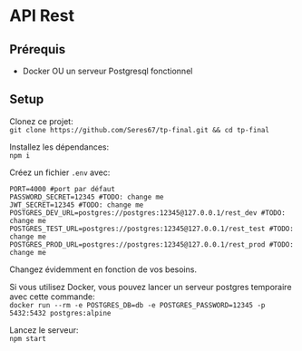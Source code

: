 # API Rest

## Prérequis

- Docker OU un serveur Postgresql fonctionnel

## Setup

Clonez ce projet:  
`git clone https://github.com/Seres67/tp-final.git && cd tp-final`

Installez les dépendances:  
`npm i`

Créez un fichier `.env` avec:

```
PORT=4000 #port par défaut
PASSWORD_SECRET=12345 #TODO: change me
JWT_SECRET=12345 #TODO: change me
POSTGRES_DEV_URL=postgres://postgres:12345@127.0.0.1/rest_dev #TODO: change me
POSTGRES_TEST_URL=postgres://postgres:12345@127.0.0.1/rest_test #TODO: change me
POSTGRES_PROD_URL=postgres://postgres:12345@127.0.0.1/rest_prod #TODO: change me
```

Changez évidemment en fonction de vos besoins.

Si vous utilisez Docker, vous pouvez lancer un serveur postgres temporaire avec cette commande:  
`docker run --rm -e POSTGRES_DB=db -e POSTGRES_PASSWORD=12345 -p 5432:5432 postgres:alpine`

Lancez le serveur:  
`npm start`
